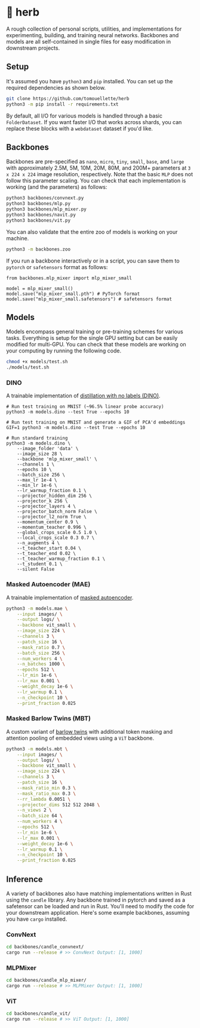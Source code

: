 # :herb: herb

A rough collection of personal scripts, utilities, and implementations for experimenting, building, and training neural networks. Backbones and models are all self-contained in single files for easy modification in downstream projects.

## Setup

It's assumed you have `python3` and `pip` installed. You can set up the required dependencies as shown below.

```bash
git clone https://github.com/tomouellette/herb
python3 -m pip install -r requirements.txt
```

By default, all I/O for various models is handled through a basic `FolderDataset`. If you want faster I/O that works across shards, you can replace these blocks with a `webdataset` dataset if you'd like.

## Backbones

Backbones are pre-specified as `nano`, `micro`, `tiny`, `small`, `base`, and `large` with approximately 2.5M, 5M, 10M, 20M, 80M, and 200M+ parameters at `3 x 224 x 224` image resolution, respectively. Note that the basic `MLP` does not follow this parameter scaling. You can check that each implementation is working (and the parameters) as follows:

```bash
python3 backbones/convnext.py
python3 backbones/mlp.py
python3 backbones/mlp_mixer.py
python3 backbones/navit.py
python3 backbones/vit.py
```

You can also validate that the entire zoo of models is working on your machine.

```bash
python3 -m backbones.zoo
```

If you run a backbone interactively or in a script, you can save them to `pytorch` or `safetensors` format as follows:

```python3
from backbones.mlp_mixer import mlp_mixer_small

model = mlp_mixer_small()
model.save("mlp_mixer_small.pth") # PyTorch format
model.save("mlp_mixer_small.safetensors") # safetensors format
```

## Models

Models encompass general training or pre-training schemes for various tasks. Everything is setup for the single GPU setting but can be easily modified for multi-GPU. You can check that these models are working on your computing by running the following code.

```bash
chmod +x models/test.sh
./models/test.sh
```

### DINO

A trainable implementation of [distillation with no labels (DINO)](https://arxiv.org/abs/2104.14294).

```python3
# Run test training on MNIST (~96.5% linear probe accuracy)
python3 -m models.dino --test True --epochs 10

# Run test training on MNIST and generate a GIF of PCA'd embeddings
GIF=1 python3 -m models.dino --test True --epochs 10

# Run standard training
python3 -m models.dino \
    --image_folder 'data' \
    --image_size 28 \
    --backbone 'mlp_mixer_small' \
    --channels 1 \
    --epochs 10 \
    --batch_size 256 \
    --max_lr 1e-4 \
    --min_lr 1e-6 \
    --lr_warmup_fraction 0.1 \
    --projector_hidden_dim 256 \
    --projector_k 256 \
    --projector_layers 4 \
    --projector_batch_norm False \
    --projector_l2_norm True \
    --momentum_center 0.9 \
    --momentum_teacher 0.996 \
    --global_crops_scale 0.5 1.0 \
    --local_crops_scale 0.3 0.7 \
    --n_augments 4 \
    --t_teacher_start 0.04 \
    --t_teacher_end 0.02 \
    --t_teacher_warmup_fraction 0.1 \
    --t_student 0.1 \
    --silent False
```

### Masked Autoencoder (MAE)

A trainable implementation of [masked autoencoder](https://arxiv.org/abs/2111.06377).

```bash
python3 -m models.mae \
    --input images/ \
    --output logs/ \
    --backbone vit_small \
    --image_size 224 \
    --channels 3 \
    --patch_size 16 \
    --mask_ratio 0.7 \
    --batch_size 256 \
    --num_workers 4 \
    --n_batches 1000 \
    --epochs 512 \
    --lr_min 1e-6 \
    --lr_max 0.001 \
    --weight_decay 1e-6 \
    --lr_warmup 0.1 \
    --n_checkpoint 10 \
    --print_fraction 0.025
```

### Masked Barlow Twins (MBT)

A custom variant of [barlow twins](https://arxiv.org/pdf/2103.03230) with additional token masking and attention pooling of embedded views using a `ViT` backbone.

```bash
python3 -m models.mbt \
    --input images/ \
    --output logs/ \
    --backbone vit_small \
    --image_size 224 \
    --channels 3 \
    --patch_size 16 \
    --mask_ratio_min 0.3 \
    --mask_ratio_max 0.3 \
    --rr_lambda 0.0051 \
    --projector_dims 512 512 2048 \
    --n_views 2 \
    --batch_size 64 \
    --num_workers 4 \
    --epochs 512 \
    --lr_min 1e-6 \
    --lr_max 0.001 \
    --weight_decay 1e-6 \
    --lr_warmup 0.1 \
    --n_checkpoint 10 \
    --print_fraction 0.025
```

## Inference

A variety of backbones also have matching implementations written in Rust using the `candle` library. Any backbone trained in pytorch and saved as a safetensor can be loaded and run in Rust. You'll need to modify the code for your downstream application. Here's some example backbones, assuming you have `cargo` installed.

### ConvNext

```bash
cd backbones/candle_convnext/
cargo run --release # >> ConvNext Output: [1, 1000]
```

### MLPMixer

```bash
cd backbones/candle_mlp_mixer/
cargo run --release # >> MLPMixer Output: [1, 1000]
```

### ViT

```bash
cd backbones/candle_vit/
cargo run --release # >> ViT Output: [1, 1000]
```

